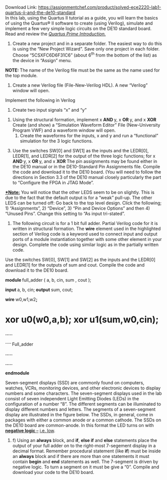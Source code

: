 Download Link: https://assignmentchef.com/product/solved-ece2220-lab1-quartus-ii-and-the-de10-standard
<br>
In this lab, using the Quartus II tutorial as a guide, you will learn the basics of using the Quartus® II software to create (using Verilog), simulate and implement a few very simple logic circuits on the DE10 standard board. Read and review the <em><u>Quartus Prime Introduction.</u>  </em>

<ol>

 <li>Create a new project and in a separate folder. The easiest way to do this is using the “New Project Wizard”. Save only one project in each folder. Choose “5CSXFC6D6F31C6” (about 6<sup>th</sup> from the bottom of the list) as the device in “Assign” menu.</li>

</ol>

<strong>NOTE: </strong>The name of the Verilog file must be the same as the name used for the top module. <strong> </strong>

<ol>

 <li>Create a new Verilog file (File-New-Verilog HDL). A new “Verilog” window will open.</li>

</ol>

Implement the following in Verilog

<ol>

 <li>Create two input signals “x” and “y”</li>

</ol>

<ol>

 <li>Using the structural formation, implement x <strong>AND </strong>y, x <strong>OR </strong>y, and x <strong>XOR </strong> Create (and show) a “Simulation Waveform Editor” File (New-University Program VWF) and a waveform window will open.

  <ol>

   <li>Create the waveforms for the inputs, x and y and run a “functional” simulation for the 3 logic functions.</li>

  </ol></li>

</ol>




<ol start="3">

 <li>Use the switches SW[0] and SW[1] as the inputs and the LEDR[0], LEDR[1], and LEDR[2] for the output of the three logic functions;  for  x <strong>AND </strong>y,  x <strong>OR </strong>y, and x <strong>XOR </strong> The pin assignments may be found either in the DE10 manual or in the DE10-Standard Pin Assignments file.  Compile the code and download it to the DE10 board. (You will need to follow the directions in Section 3.3 of the DE10 manual closely particularly the part to “Configure the FPGA in JTAG Mode”.</li>

</ol>

<strong><u>*Note:</u></strong> You will notice that the other LEDS seem to be on slightly. This is due to the fact that the default output is for a “weak” pull-up. The other LEDS can be turned off:  Go back to the top level design. Click the following; 1) “Assignments”, 2) “Device”, 3) “Pin and Device Options” and then 4) “Unused Pins”.  Change this setting to “As input tri-stated”.

<ol>

 <li>The following circuit is for a 1 bit full adder. Partial Verilog code for it is written in structural formation. The <strong>wire</strong> element used in the highlighted section of Verilog code is a keyword used to connect input and output ports of a module instantiation together with some other element in your design. Complete the code using similar logic as in the partially written code.</li>

</ol>

Use the switches SW[0], SW[1] and SW[2] as the inputs and the LEDR[0] and LEDR[1] for the outputs of sum and cout. Compile the code and download it to the DE10 board.

<strong>module </strong>full_adder  ( a, b, cin, sum , cout );

<strong> </strong>

<strong>input  </strong>a, b, cin;<strong>  output </strong>sum, cout;

<strong> </strong>

<strong>wire </strong>w0,w1,w2<strong>;</strong><strong>  </strong>

<strong> </strong>

<h1><strong>xor </strong>u0(w0,a,b); <strong> xor </strong>u1(sum,w0,cin);<strong>  </strong></h1>

<strong> </strong>

<strong>….. </strong>

<strong><sup>…..                                                                                   </sup></strong>Full_adder

<strong>….. </strong>

<strong>….. </strong>

<strong> </strong>

<strong>endmodule </strong>

<strong> </strong>

Seven-segment displays (SSD) are commonly found on computers, watches, VCRs, monitoring devices, and other electronic devices to display numbers and some characters. The seven-segment displays used in the lab consist of seven independent Light Emitting Diodes (LEDs) in the configuration of a number “8”. The different segments can be illuminated to display different numbers and letters. The segments of a seven-segment display are illustrated in the figure below. The SSDs, in general, come in packages with either a common anode or a common cathode. The SSDs on the DE10 board are common-anode. In this format the LED turns on with <strong><u>negative logic </u></strong><u>–</u> <u>i.e. low</u>.




<ol>

 <li>f) Using an <strong>always</strong> block, and <strong>if</strong>, <strong>else if</strong> and <strong>else</strong> statements place the output of your full adder on to the right-most 7-segement display in a decimal format. Remember procedural statement (like <strong>if</strong>) must be inside an <strong>always</strong> block and if there are more than one statements it must contain <strong>begin</strong> and <strong>end</strong> statements as well. The 7-segment is driven by negative logic. To turn a segment on it must be give a “0”.  Compile and download your code to the DE10 board.</li>

</ol>


